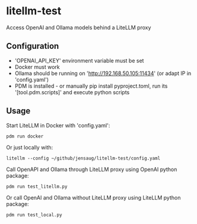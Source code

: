 # litellm-test

Access OpenAI and Ollama models behind a LiteLLM proxy

## Configuration

* 'OPENAI_API_KEY' environment variable must be set
* Docker must work
* Ollama should be running on 'http://192.168.50.105:11434' (or adapt IP in 'config.yaml')
* PDM is installed - or manually pip install pyproject.toml, run its '[tool.pdm.scripts]' and execute python scripts

## Usage

Start LiteLLM in Docker with 'config.yaml':
```
pdm run docker
```
Or just locally with:
```
litellm --config ~/github/jensaug/litellm-test/config.yaml
```

Call OpenAPI and Ollama through LiteLLM proxy using OpenAI python package:
```
pdm run test_litellm.py
```
Or call OpenAI and Ollama without LiteLLM proxy using LiteLLM python package:
```
pdm run test_local.py
```

